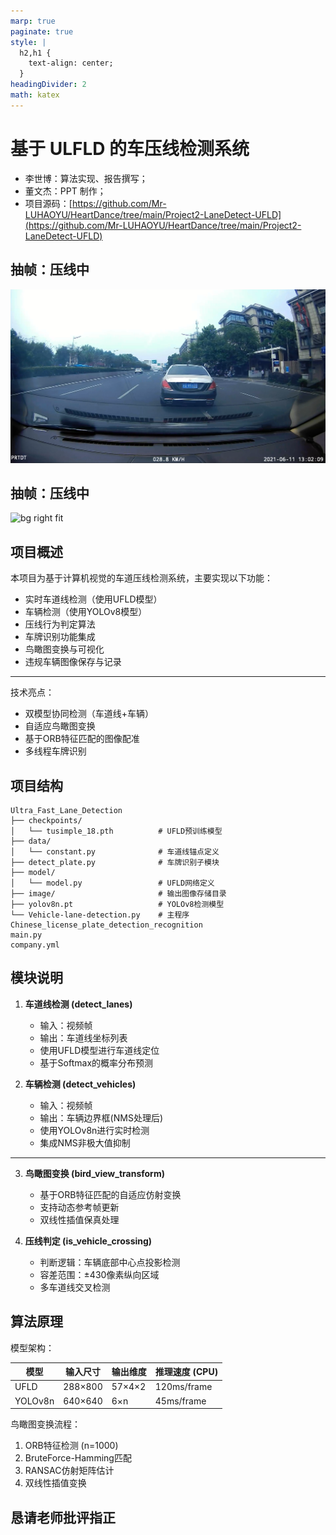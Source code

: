 ```yaml
---
marp: true
paginate: true
style: |
  h2,h1 {
    text-align: center;
  }
headingDivider: 2
math: katex
---
```


# 基于 ULFLD 的车压线检测系统

- 李世博：算法实现、报告撰写；
- 董文杰：PPT 制作；
- 项目源码：[https://github.com/Mr-LUHAOYU/HeartDance/tree/main/Project2-LaneDetect-UFLD](https://github.com/Mr-LUHAOYU/HeartDance/tree/main/Project2-LaneDetect-UFLD)

## 抽帧：压线中

![bg left fit](./img-src/lane-detect-5-on.png)

## 抽帧：压线中

![bg right fit](./img-src/lane-detect-6-on.png)

## 项目概述

本项目为基于计算机视觉的车道压线检测系统，主要实现以下功能：

- 实时车道线检测（使用UFLD模型）
- 车辆检测（使用YOLOv8模型）
- 压线行为判定算法
- 车牌识别功能集成
- 鸟瞰图变换与可视化
- 违规车辆图像保存与记录

---

技术亮点：

- 双模型协同检测（车道线+车辆）
- 自适应鸟瞰图变换
- 基于ORB特征匹配的图像配准
- 多线程车牌识别

## 项目结构

```
Ultra_Fast_Lane_Detection
├── checkpoints/
│   └── tusimple_18.pth          # UFLD预训练模型
├── data/
│   └── constant.py              # 车道线锚点定义
├── detect_plate.py              # 车牌识别子模块
├── model/
│   └── model.py                 # UFLD网络定义
├── image/                       # 输出图像存储目录
├── yolov8n.pt                   # YOLOv8检测模型
└── Vehicle-lane-detection.py    # 主程序
Chinese_license_plate_detection_recognition
main.py
company.yml
```

## 模块说明

1. **车道线检测 (detect_lanes)**
   - 输入：视频帧
   - 输出：车道线坐标列表
   - 使用UFLD模型进行车道线定位
   - 基于Softmax的概率分布预测

2. **车辆检测 (detect_vehicles)**
   - 输入：视频帧
   - 输出：车辆边界框(NMS处理后)
   - 使用YOLOv8n进行实时检测
   - 集成NMS非极大值抑制

---

3. **鸟瞰图变换 (bird_view_transform)**
   - 基于ORB特征匹配的自适应仿射变换
   - 支持动态参考帧更新
   - 双线性插值保真处理

4. **压线判定 (is_vehicle_crossing)**
   - 判断逻辑：车辆底部中心点投影检测
   - 容差范围：±430像素纵向区域
   - 多车道线交叉检测

## 算法原理

模型架构：

| 模型        | 输入尺寸   | 输出维度      | 推理速度 (CPU) |
|------------|-----------|-------------|---------------|
| UFLD       | 288×800   | 57×4×2      | 120ms/frame   |
| YOLOv8n    | 640×640   | 6×n         | 45ms/frame    |

鸟瞰图变换流程：

1. ORB特征检测 (n=1000)
2. BruteForce-Hamming匹配
3. RANSAC仿射矩阵估计
4. 双线性插值变换

## 恳请老师批评指正
